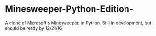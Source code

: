 # Minesweeper-Python-Edition-
A clone of Microsoft's Minesweeper, in Python. Still in development, but should be ready by 12/21/16.
